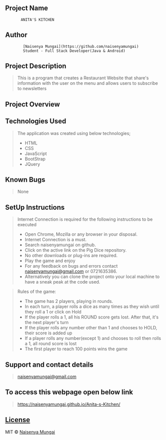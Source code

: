 ## Project Name
           ANITA'S KITCHEN

## Author
            [Naisenya Mungai](https://github.com/naisenyamungai)
            Student - Full Stack Developer(Java & Android) 


## Project Description
> This is a program  that creates a Restaurant Website that share's information with the user on the menu and allows users to subscribe to newsletters 

## Project Overview

## Technologies Used
>The application was created using below technologies;
>- HTML
>- CSS
>- JavaScript
>- BootStrap
>- JQuery

## Known Bugs
> None

## SetUp Instructions
> Internet Connection is required for the following instructions to be executed
>- Open Chrome, Mozilla or any browser in your disposal.
>- Internet Connection is a must.
>- Search naisenyamungai on github.
>- Click on the active link on the Pig Dice repository.
>- No other downloads or plug-ins are required.
>- Play the game and enjoy
>- For any feedback on bugs and errors contact naisenyamungai@gmail.com or 0721635386.
>- Alternatively you can clone the project onto your local machine to have a sneak peak at the code used.

> Rules of the game:
>- The game has 2 players, playing in rounds.
>- In each turn, a player rolls a dice as many times as they wish until they roll a 1 or click on Hold
>- If the player rolls a 1, all his ROUND score gets lost. After that, it's the next player's turn
>- If the player rolls any number other than 1 and chooses to HOLD, their score is added up
>- If a player rolls any number(except 1) and chooses to roll then rolls a 1, all round score is lost
>- The first player to reach 100 points wins the game



## Support and contact details
> naisenyamungai@gmail.com


## To access this webpage open below link
> https://naisenyamungai.github.io/Anita-s-Kitchen/


## [License](https://naisenyamungai.github.io/naisenyaPortfolio/LICENSE.md)


MIT © [Naisenya Mungai ](https://github.com/naisenyamungai)
